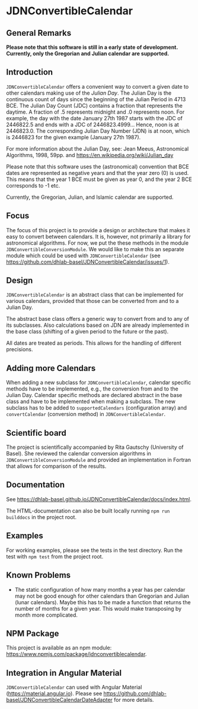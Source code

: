 # JDNConvertibleCalendar

## General Remarks

**Please note that this software is still in a early state of development. 
Currently, only the Gregorian and Julian calendar are supported.**

## Introduction

`JDNConvertibleCalendar` offers a convenient way to convert a given date to other calendars making use of the *Julian Day*. The Julian Day is
the continuous count of days since the beginning of the Julian Period in 4713 BCE.
The Julian Day Count (JDC) contains a fraction that represents the daytime. A fraction of .5 represents midnight and .0 represents noon. 
For example, the day with the date January 27th 1987 starts with the JDC of 2446822.5 and ends with a JDC of 2446823.4999… Hence, noon is at 2446823.0.
The corresponding Julian Day Number (JDN) is at noon, which is 2446823 for the given example (January 27th 1987).

For more information about the Julian Day, see: Jean Meeus, Astronomical Algorithms, 1998, 59pp. and <https://en.wikipedia.org/wiki/Julian_day>

Please note that this software uses the (astronomical) convention that BCE dates are represented as negative years and that the year zero (0) is used.
This means that the year 1 BCE must be given as year 0,
and the year 2 BCE corresponds to -1 etc.

Currently, the Gregorian, Julian, and Islamic calendar are supported.

## Focus

The focus of this project is to provide a design or architecture that makes it easy to convert between calendars. It is, however, not primarily a library for astronomical algorithms. 
For now, we put the these methods in the module `JDNConvertibleConversionModule`.
We would like to make this an separate module which could be used with `JDNConvertibleCalendar` (see <https://github.com/dhlab-basel/JDNConvertibleCalendar/issues/1>).

## Design

`JDNConvertibleCalendar` is an abstract class that can be implemented for various calendars, provided that those can be converted from and to a Julian Day. 

The abstract base class offers a generic way to convert from and to any of its subclasses. Also calculations based on JDN are already implemented in the base class (shifting of a given period to the future or the past).

All dates are treated as periods. This allows for the handling of different precisions.

## Adding more Calendars

When adding a new subclass for `JDNConvertibleCalendar`, calendar specific methods have to be implemented, e.g., the conversion from and to the Julian Day. 
Calendar specific methods are declared abstract in the base class and have to be implemented when making a subclass. The new subclass has to be added to `supportedCalendars` (configuration array) and `convertCalendar` (conversion method) in `JDNConvertibleCalendar`.

## Scientific board

The project is scientifically accompanied by Rita Gautschy (University of Basel). 
She reviewed the calendar conversion algorithms in `JDNConvertibleConversionModule` and provided an implementation in Fortran that allows for comparison of the results.  

## Documentation

See <https://dhlab-basel.github.io/JDNConvertibleCalendar/docs/index.html>.

The HTML-documentation can also be built locally running `npm run builddocs` in the project root.

## Examples

For working examples, please see the tests in the test directory. Run the test with `npm test` from the project root.

## Known Problems

- The static configuration of how many months a year has per calendar may not be good enough for other calendars than Gregorian and Julian (lunar calendars). 
Maybe this has to be made a function that returns the number of months for a given year. This would make transposing by month more complicated.

## NPM Package

This project is available as an npm module: <https://www.npmjs.com/package/jdnconvertiblecalendar>.

## Integration in Angular Material

`JDNConvertibleCalendar` can used with Angular Material (<https://material.angular.io>). Please see <https://github.com/dhlab-basel/JDNConvertibleCalendarDateAdapter> for more details.

